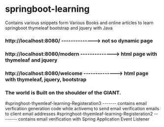 # springboot-learning

 Contains various snippets form Various Books and online articles to learn
       springboot thymeleaf bootstrap and jquery with Java

### http://localhost:8080/            --------------> not so dynamic page
### http://localhost:8080/modern      --------------> html page with thymeleaf and jquery

### http://localhost:8080/welcome     --------------> html page with thymeleaf, jquery, bootstrap


### The world is Built on  the shoulder of the GIANT.

#springhoot-thyemleaf-learning-Registeration3 ------- contains email verfication generation code while activemq to send email verification emails to client email addresses
#springhoot-thyemleaf-learning-Registeration2 -------- contains email verification with Spring Application Event Listener
